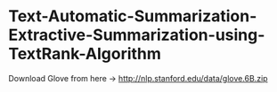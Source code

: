 # Text-Automatic-Summarization-Extractive-Summarization-using-TextRank-Algorithm

Download Glove from here -> http://nlp.stanford.edu/data/glove.6B.zip 
